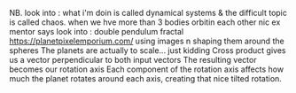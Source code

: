 NB. look into : what i'm doin is called dynamical systems & the difficult topic is called chaos. when we hve more than 3 bodies orbitin each other
nic ex
mentor says look into : double pendulum fractal
https://planetpixelemporium.com/
using images n shaping them around the spheres
The planets are actually to scale... just kidding
Cross product gives us a vector perpendicular to both input vectors
The resulting vector becomes our rotation axis
Each component of the rotation axis affects how much the planet rotates around each axis, creating that nice tilted rotation.